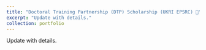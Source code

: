 ```yaml
---
title: "Doctoral Training Partnership (DTP) Scholarship (UKRI EPSRC) 🎊"
excerpt: "Update with details."
collection: portfolio
---
```


Update with details.
